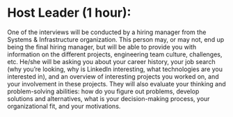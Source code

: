# Host Leader (1 hour):
One of the interviews will be conducted by a hiring manager from the Systems & Infrastructure organization. This person may, or may not, end up being the final hiring manager, but will be able to provide you with information on the different projects, engineering team culture, challenges, etc. He/she will be asking you about your career history, your job search (why you’re looking, why is LinkedIn interesting, what technologies are you interested in), and an overview of interesting projects you worked on, and your involvement in these projects. They will also evaluate your thinking and problem-solving abilities: how do you figure out problems, develop solutions and alternatives, what is your decision-making process, your organizational fit, and your motivations.